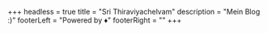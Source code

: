 +++
headless = true
title = "Sri Thiraviyachelvam"
description = "Mein Blog :)"
footerLeft = "Powered by ♦"
footerRight = ""
+++
